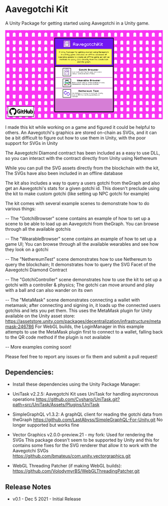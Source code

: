 # Aavegotchi Kit
A Unity Package for getting started using Aavegotchi in a Unity game.

![Preview](https://github.com/bmateus/AavegotchiKit/blob/main/Showcase.PNG)

I made this kit while working on a game and figured it could be helpful to others.
An Aavegotchi's graphics are stored on-chain as SVGs, and it can be a bit difficult 
to figure out how to use them in Unity, with the poor support for SVGs in Unity

The Aavegotchi Diamond contract has been included as a easy to use DLL,
so you can interact with the contract directly from Unity using Nethereum

While you can pull the SVG assets directly from the blockchain with the kit,
The SVGs have also been included in an offline database

The kit also includes a way to query a users gotchi from theGraph and also get an 
Aavegotchi's stats for a given gotchi id. This doesn't preclude using the kit to make 
custom gotchi (like setting up NPC gotchi for example)

The kit comes with several example scenes to demonstrate how to do various things:

-- The "GotchiBrowser" scene contains an example of how to set up a scene to be able to load 
up an Aavegotchi from theGraph. You can browse through all the available gotchis

-- The "WearableBrowser" scene contains an example of how to set up a game UI;
You can browse through all the available wearables and see how they look on a gotchi

-- The "NethereumTest" scene demonstrates how to use Nethereum to query the blockchain;
It demonstrates how to query the SVG Facet of the Aavegotchi Diamond Contract

-- The "GotchiController" scene demonstrates how to use the kit to set up a gotchi
with a controller & physics; The gotchi can move around and play with a ball and can 
also wander on its own

-- The "MetaMask" scene demonstrates connecting a wallet with metamask; 
after connecting and signing in, it loads up the connected users gotchis 
and lets you pet them. This uses the MetaMask plugin for Unity available 
on the Unity asset store: 
https://assetstore.unity.com/packages/decentralization/infrastructure/metamask-246786
For WebGL builds, the LoginManager in this example attempts to use the MetaMask plugin 
first to connect to a wallet, falling back to the QR code method if the plugin is not available

-- More examples coming soon!

Please feel free to report any issues or fix them and submit a pull request!

## Dependencies:

- Install these dependencies using the Unity Package Manager:

- UniTask v2.2.5: Aavegotchi Kit uses UniTask for handling asyncronous operations
https://github.com/Cysharp/UniTask.git?path=src/UniTask/Assets/Plugins/UniTask

- SimpleGraphQL v1.3.2: A graphQL client for reading the gotchi data from theGraph
https://github.com/LastAbyss/SimpleGraphQL-For-Unity.git
No longer supported but works fine

- Vector Graphics v2.0.0-preview.21 - my fork: Used for rendering the SVGs
This package doesn't seem to be supported by Unity and this for contains some fixes 
for the SVG renderer that allow it to work with the Aavegotchi SVGs
https://github.com/bmateus/com.unity.vectorgraphics.git

- WebGL Threading Patcher (if making WebGL builds):
https://github.com/VolodymyrBS/WebGLThreadingPatcher.git


## Release Notes

- v0.1 - Dec 5 2021 - Initial Release










